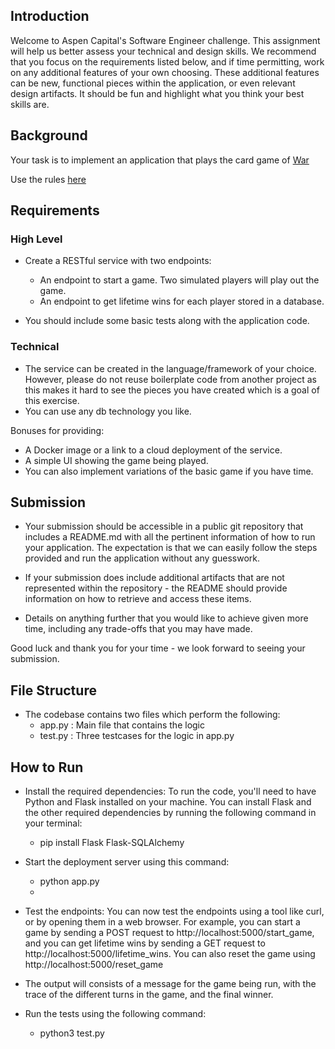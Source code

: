 ## Introduction

Welcome to Aspen Capital's Software Engineer challenge. This assignment will help us better assess your technical and design skills. We recommend that you focus on the requirements listed below, and if time permitting, work on any additional features of your own choosing. These additional features can be new, functional pieces within the application, or even relevant design artifacts. It should be fun and highlight what you think your best skills are.

## Background

Your task is to implement an application that plays the card game of [War](https://en.wikipedia.org/wiki/War_(card_game))

Use the rules [here](https://bicyclecards.com/how-to-play/war/)

## Requirements

### High Level

* Create a RESTful service with two endpoints:

	* An endpoint to start a game. Two simulated players will play out the game.
	* An endpoint to get lifetime wins for each player stored in a database.

* You should include some basic tests along with the application code.

### Technical

* The service can be created in the language/framework of your choice. However, please do not reuse boilerplate
  code from another project as this makes it hard to see the pieces you have created which is a goal
  of this exercise.
* You can use any db technology you like.

Bonuses for providing:

* A Docker image or a link to a cloud deployment of the service.
* A simple UI showing the game being played.
* You can also implement variations of the basic game if you have time.

## Submission
* Your submission should be accessible in a public git repository that includes a README.md with all the pertinent information of how to run your application. 
The expectation is that we can easily follow the steps provided and run the application without any guesswork.
* If your submission does include additional artifacts that are not represented within the repository - the README should provide information on how to retrieve and access these items.

* Details on anything further that you would like to achieve given more time, including any trade-offs that you may have made.

Good luck and thank you for your time - we look forward to seeing your submission.

## File Structure
* The codebase contains two files which perform the following:
	* app.py : Main file that contains the logic
	* test.py : Three testcases for the logic in app.py

## How to Run 
* Install the required dependencies: To run the code, you'll need to have Python and Flask installed on your machine. You can install Flask and the other required dependencies by running the following command in your terminal:
	* pip install Flask Flask-SQLAlchemy

* Start the deployment server using this command: 
	* python app.py
	* 
* Test the endpoints: You can now test the endpoints using a tool like curl, or by opening them in a web browser. For example, you can start a game by sending a POST request to http://localhost:5000/start_game, and you can get lifetime wins by sending a GET request to http://localhost:5000/lifetime_wins. You can also reset the game using http://localhost:5000/reset_game

* The output will consists of a message for the game being run, with the trace of the different turns in the game, and the final winner.

* Run the tests using the following command:
	* python3 test.py
